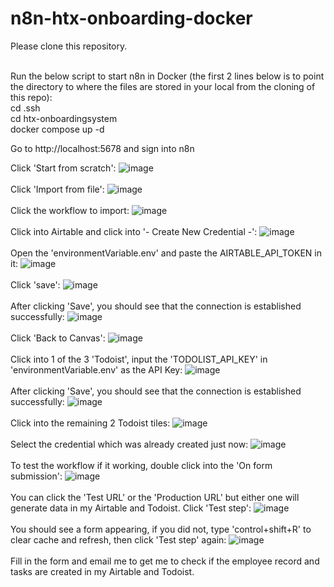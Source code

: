 # n8n-htx-onboarding-docker

Please clone this repository.<br><br>

Run the below script to start n8n in Docker (the first 2 lines below is to point the directory to where the files are stored in your local from the cloning of this repo):<br>
cd .ssh<br>
cd htx-onboardingsystem<br>
docker compose up -d<br>

Go to http://localhost:5678 and sign into n8n

Click 'Start from scratch':
![image](https://github.com/user-attachments/assets/50201c73-0a2c-42c9-98a0-fc4d83b60abe)
<br><br>
Click 'Import from file':
![image](https://github.com/user-attachments/assets/6c8844e9-569e-4c6a-921b-8904d2cc5d34)
<br><br>
Click the workflow to import:
![image](https://github.com/user-attachments/assets/bda92b75-1c13-4440-ae85-8d5de406dd14)
<br><br>
Click into Airtable and click into '- Create New Credential -':
![image](https://github.com/user-attachments/assets/179016e9-123b-4256-ae66-28bfd75fbc4b)
<br><br>
Open the 'environmentVariable.env' and paste the AIRTABLE_API_TOKEN in it:
![image](https://github.com/user-attachments/assets/49e9380e-2fa8-4569-9a9f-a062f63dc9ab)
<br><br>
Click 'save':
![image](https://github.com/user-attachments/assets/3eb7be6d-307f-442c-abf3-3de7eb47f47b)
<br><br>
After clicking 'Save', you should see that the connection is established successfully:
![image](https://github.com/user-attachments/assets/d13c3cdf-55b1-4911-92d5-cf92122ada51)
<br><br>
Click 'Back to Canvas':
![image](https://github.com/user-attachments/assets/1c1395d0-43ac-4cd8-94bb-4e4d0bb10811)
<br><br>
Click into 1 of the 3 'Todoist', input the 'TODOLIST_API_KEY' in 'environmentVariable.env' as the API Key:
![image](https://github.com/user-attachments/assets/bd49667e-b032-47dc-9f7b-4f4c42e69208)
<br><br>
After clicking 'Save', you should see that the connection is established successfully:
![image](https://github.com/user-attachments/assets/ae350ddb-c4f8-4d60-8479-68ed3046be34)
<br><br>
Click into the remaining 2 Todoist tiles:
![image](https://github.com/user-attachments/assets/cf6e7be6-c5dc-415c-8798-2352144a3740)
<br><br>
Select the credential which was already created just now:
![image](https://github.com/user-attachments/assets/e07cadb2-7716-4677-b2a6-9788ffd26576)
<br><br>
To test the workflow if it working, double click into the 'On form submission':
![image](https://github.com/user-attachments/assets/65a418f2-40fe-4e72-99e0-9634ba517b12)
<br><br>
You can click the 'Test URL' or the 'Production URL' but either one will generate data in my Airtable and Todoist. Click 'Test step':
![image](https://github.com/user-attachments/assets/a143f4c3-e86d-40cd-9477-f9bdf070791c)
<br><br>
You should see a form appearing, if you did not, type 'control+shift+R' to clear cache and refresh, then click 'Test step' again:
![image](https://github.com/user-attachments/assets/412b135e-d1f8-4d02-8c79-395adbc62b6f)
<br><br>
Fill in the form and email me to get me to check if the employee record and tasks are created in my Airtable and Todoist.













